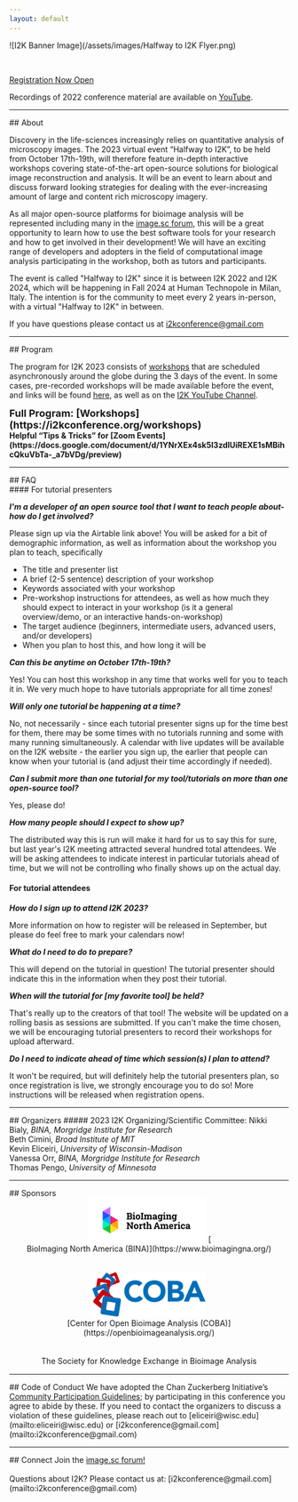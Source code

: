 ```yaml
---
layout: default
---
```


<div style="display:none"><h1> 2023 Conference</h1></div>

![I2K Banner Image](/assets/images/Halfway to I2K Flyer.png)

<br>

[Registration Now Open](https://tinyurl.com/I2K-2023-Zoom)

Recordings of 2022 conference material are available on [YouTube](https://www.youtube.com/channel/UCMBPBsR9WmzgefQWEyxfomg).
<!-- if we have a Pre-Event Checklist, it will go here
<br>
<a href="https://tinyurl.com/I2K-2023-PrepChecklist">Pre-Event Checklist</a>
<br>
<br>
-->
<hr>
## About

Discovery in the life-sciences increasingly relies on quantitative analysis of microscopy images. The 2023 virtual event “Halfway to I2K”, to be held from October 17th-19th, will therefore feature in-depth interactive workshops covering state-of-the-art open-source solutions for biological image reconstruction and analysis. It will be an event to learn about and discuss forward looking strategies for dealing with the ever-increasing amount of large and content rich microscopy imagery. 

As all major open-source platforms for bioimage analysis will be represented including many in the [image.sc forum](https://forum.image.sc/), this will be a great opportunity to learn how to use the best software tools for your research and how to get involved in their development! We will have an exciting range of developers and adopters in the field of computational image analysis participating in the workshop, both as tutors and participants.

The event is called "Halfway to I2K" since it is between I2K 2022 and I2K 2024, which will be happening in Fall 2024 at Human Technopole in Milan, Italy.  The intention is for the community to meet every 2 years in-person, with a virtual "Halfway to I2K" in between.

If you have questions please contact us at [i2kconference@gmail.com](mailto:i2kconference@gmail.com)

<hr>
## Program

The program for I2K 2023 consists of [workshops](https://i2kconference.org/workshops) that are scheduled asynchronously around the globe during the 3 days of the event.  In some cases, pre-recorded workshops will be made available before the event, and links will be found [here](https://i2kconference.org/workshops), as well as on the [I2K YouTube Channel](https://www.youtube.com/channel/UCMBPBsR9WmzgefQWEyxfomg).
<br>
<div style="font-size:18px;font-weight:bold;" markdown="1">
Full Program: [Workshops](https://i2kconference.org/workshops)
</div>
<!-- if we have a Pre-Event Checklist, it will go here
<a href="https://tinyurl.com/I2K-2023-PrepChecklist">Pre-Event Checklist</a>
<br>
<br>
-->
<div style="font-size:14px;font-weight:bold;" markdown="1">
Helpful “Tips & Tricks” for [Zoom Events](https://docs.google.com/document/d/1YNrXEx4sk5I3zdlUiREXE1sMBihcQkuVbTa-_a7bVDg/preview)
<br>
</div>
<!-- if we have a PNG program for the main page, it goes here, otherwise, keep this hidden
![I2K Program](assets/images/program.png)
-->

<!-- hidden till page links can be fixed
<br>
<div style="display:none;margin:auto;" markdown="1">
### Workshops
</div>

[List of Workshops](workshops)<br>
-->

<hr>
## FAQ
<div style="font-size:14px;" markdown="1">
#### For tutorial presenters

**_I'm a developer of an open source tool that I want to teach people about- how do I get involved?_**

Please sign up via the Airtable link above! You will be asked for a bit of demographic information, as well as information about the workshop you plan to teach, specifically

- The title and presenter list
- A brief (2-5 sentence) description of your workshop
- Keywords associated with your workshop
- Pre-workshop instructions for attendees, as well as how much they should expect to interact in your workshop (is it a general overview/demo, or an interactive hands-on-workshop)
- The target audience (beginners, intermediate users, advanced users, and/or developers)
- When you plan to host this, and how long it will be

**_Can this be anytime on October 17th-19th?_**

Yes! You can host this workshop in any time that works well for you to teach it in. We very much hope to have tutorials appropriate for all time zones!

**_Will only one tutorial be happening at a time?_**

No, not necessarily - since each tutorial presenter signs up for the time best for them, there may be some times with no tutorials running and some with many running simultaneously. A calendar with live updates will be available on the I2K website - the earlier you sign up, the earlier that people can know when your tutorial is (and adjust their time accordingly if needed). 

**_Can I submit more than one tutorial for my tool/tutorials on more than one open-source tool?_**

Yes, please do!

**_How many people should I expect to show up?_**

The distributed way this is run will make it hard for us to say this for sure, but last year's I2K meeting attracted several hundred total attendees. We will be asking attendees to indicate interest in particular tutorials ahead of time, but we will not be controlling who finally shows up on the actual day.

#### For tutorial attendees

**_How do I sign up to attend I2K 2023?_**

More information on how to register will be released in September, but please do feel free to mark your calendars now!

**_What do I need to do to prepare?_**

This will depend on the tutorial in question! The tutorial presenter should indicate this in the information when they post their tutorial. 

**_When will the tutorial for [my favorite tool] be held?_**

That's really up to the creators of that tool! The website will be updated on a rolling basis as sessions are submitted. If you can't make the time chosen, we will be encouraging tutorial presenters to record their workshops for upload afterward.

**_Do I need to indicate ahead of time which session(s) I plan to attend?_**

It won't be required, but will definitely help the tutorial presenters plan, so once registration is live, we strongly encourage you to do so! More instructions will be released when registration opens.


</div>

<hr>
## Organizers
##### 2023 I2K Organizing/Scientific Committee:
Nikki Bialy, <i>BINA, Morgridge Institute for Research</i><br>
Beth Cimini, <i>Broad Institute of MIT</i><br>
Kevin Eliceiri, <i>University of Wisconsin-Madison</i><br>
Vanessa Orr, <i>BINA, Morgridge Institute for Research</i><br>
Thomas Pengo, <i>University of Minnesota</i><br>


<hr>
## Sponsors
<div style="text-align:center;margin-bottom:15px;" markdown="1">
  <a href="https://www.bioimagingnorthamerica.org/"><img src="assets/images/bina-logo.png" alt="Bioimaging North America"></a> [
  <br>
  BioImaging North America (BINA)](https://www.bioimagingna.org/)
  <br>
  <br>
  <br>
  <a href="https://openbioimageanalysis.org/"><img src="assets/images/coba-logo.png" alt="Center for Open Bioimage Analysis"></a>
  <br>
  [Center for Open Bioimage Analysis (COBA)](https://openbioimageanalysis.org/)
  <br>
  <br>
  <br>
  The Society for Knowledge Exchange in Bioimage Analysis
</div>

<hr>
## Code of Conduct
We have adopted the Chan Zuckerberg Initiative’s  <a href="https://chanzuckerberg.com/ethics-policies/community-participation-guidelines/">Community Participation Guidelines</a>; by participating in this conference you agree to abide by these. If you need to contact the organizers to discuss a violation of these guidelines, please reach out to [eliceiri@wisc.edu](mailto:eliceiri@wisc.edu) or [i2kconference@gmail.com](mailto:i2kconference@gmail.com)

<hr>
## Connect
Join the <a href="https://forum.image.sc/">image.sc forum!</a>
<br>
<br>
Questions about I2K? Please contact us at: [i2kconference@gmail.com](mailto:i2kconference@gmail.com)
